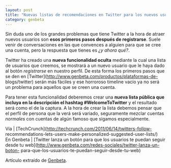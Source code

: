 ```yaml
---
layout: post
title: "Nuevas listas de recomendaciones en Twitter para los nuevos usuarios"
category: genbeta
---
```




Sin duda uno de los grandes problemas que tiene Twitter a la hora de atraer
nuevos usuarios son **esos primeros pasos después de registrarse**. Suele
venir de conversaciones en las que convences a alguien para que se cree una
cuenta, pero la respuesta que tienes es _¿y ahora qué?_.

Twitter ha creado una **nueva funcionalidad oculta** mediante la cual una
lista de usuarios que creemos, se mostrará a un nuevo usuario que le haya dado
al botón _registrarse_ en nuestro perfil. De esta forma los primeros pasos que
se den en [Twitter](http://www.genbeta.com/productos/plataformas-de-
blogs/twitter) serán más fáciles y ese horroroso timeline vacío ya no será un
problema para aquellos que se creen una cuenta.

Para tener esta funcionalidad deberemos crear una **nueva lista pública que
incluya en la descripción el hashtag #WelcomeToTwitter** y el resultado será
como el de la captura. A la hora de crear la lista debemos pensar que el
perfil de persona que la verá será variado, seguramente mezclar cuentas
_normales_ con cuentas de algún famoso que sigamos especialmente.

Vía | [TechCrunch](http://techcrunch.com/2011/06/14/twitters-follow-
recommendations-lets-users-make-personalized-suggested-user-lists/)  
En Genbeta | [Twitter lanza un botón para que los usuarios te puedan seguir
desde tu web](http://www.genbeta.com/redes-sociales/twitter-lanza-un-boton-
para-que-los-usuarios-te-puedan-seguir-desde-tu-web)

Artículo extraído de [Genbeta](http://www.genbeta.com).